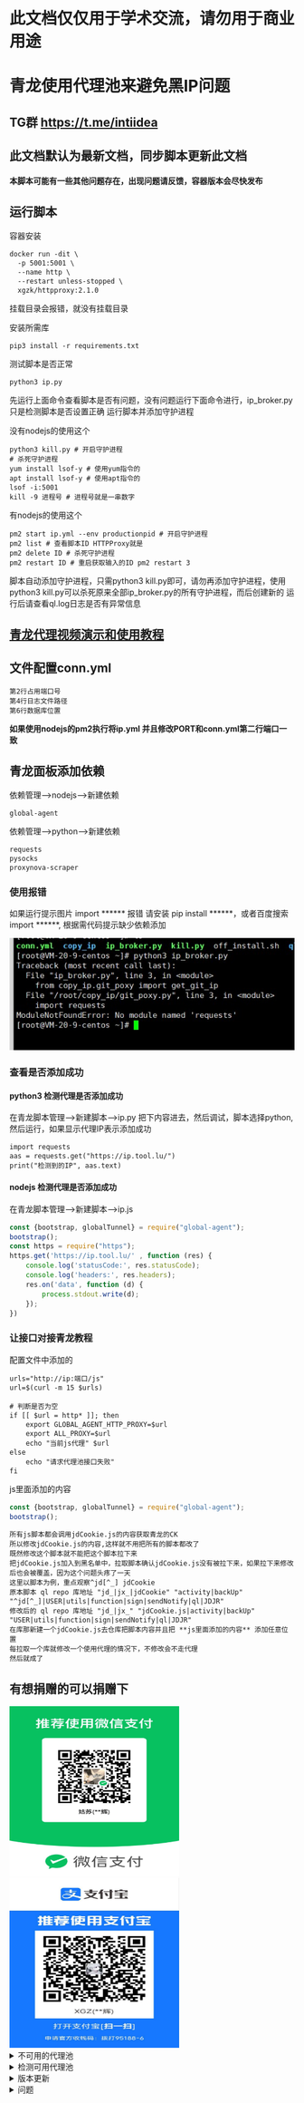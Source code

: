 # 此文档仅仅用于学术交流，请勿用于商业用途
# 青龙使用代理池来避免黑IP问题
## TG群 https://t.me/intiidea 
## 此文档默认为最新文档，同步脚本更新此文档
#### 本脚本可能有一些其他问题存在，出现问题请反馈，容器版本会尽快发布
## 运行脚本
容器安装
```shell
docker run -dit \
  -p 5001:5001 \
  --name http \
  --restart unless-stopped \
  xgzk/httpproxy:2.1.0
```
挂载目录会报错，就没有挂载目录

安装所需库
```pip3
pip3 install -r requirements.txt
```
测试脚本是否正常
```shell
python3 ip.py
```
先运行上面命令查看脚本是否有问题，没有问题运行下面命令进行，ip_broker.py只是检测脚本是否设置正确
运行脚本并添加守护进程

没有nodejs的使用这个
```shell
python3 kill.py # 开启守护进程
# 杀死守护进程
yum install lsof-y # 使用yum指令的
apt install lsof-y # 使用apt指令的
lsof -i:5001
kill -9 进程号 # 进程号就是一串数字
```
有nodejs的使用这个
```shell
pm2 start ip.yml --env productionpid # 开启守护进程
pm2 list # 查看脚本ID HTTPProxy就是
pm2 delete ID # 杀死守护进程
pm2 restart ID # 重启获取输入的ID pm2 restart 3
```

脚本自动添加守护进程，只需python3 kill.py即可，请勿再添加守护进程，使用python3 kill.py可以杀死原来全部ip_broker.py的所有守护进程，而后创建新的
运行后请查看ql.log日志是否有异常信息

## [青龙代理视频演示和使用教程](https://www.youtube.com/playlist?list=PLH5cFwS6-yF-yDy-eGA3nVVa-2Nl43ZKk)

## 文件配置conn.yml

```text
第2行占用端口号
第4行日志文件路径
第6行数据库位置
```
**如果使用nodejs的pm2执行将ip.yml 并且修改PORT和conn.yml第二行端口一致**


## 青龙面板添加依赖

依赖管理-->nodejs-->新建依赖
```text
global-agent
```
依赖管理-->python-->新建依赖
```text
requests
pysocks
proxynova-scraper
```

### 使用报错

如果运行提示图片 import ****** 报错 请安装 pip install ******，或者百度搜索 import ******,
根据需代码提示缺少依赖添加

<img src="./img/cw.jpg" alt="错误提示缺少依赖库">

### 查看是否添加成功
#### python3 检测代理是否添加成功
在青龙脚本管理-->新建脚本-->ip.py
把下内容进去，然后调试，脚本选择python,然后运行，如果显示代理IP表示添加成功

```python3
import requests
aas = requests.get("https://ip.tool.lu/")
print("检测到的IP", aas.text)
```

#### nodejs 检测代理是否添加成功
在青龙脚本管理-->新建脚本-->ip.js
```javascript
const {bootstrap, globalTunnel} = require("global-agent");
bootstrap();
const https = require("https");
https.get('https://ip.tool.lu/' , function (res) {
    console.log('statusCode:', res.statusCode);
    console.log('headers:', res.headers);
    res.on('data', function (d) {
        process.stdout.write(d);
    });
})
```
###  让接口对接青龙教程

配置文件中添加的
```shell
urls="http://ip:端口/js"
url=$(curl -m 15 $urls)

# 判断是否为空
if [[ $url = http* ]]; then
    export GLOBAL_AGENT_HTTP_PROXY=$url
    export ALL_PROXY=$url
    echo "当前js代理" $url
else
    echo "请求代理池接口失败"
fi
```

js里面添加的内容
```javascript
const {bootstrap, globalTunnel} = require("global-agent");
bootstrap();
```
```text
所有js脚本都会调用jdCookie.js的内容获取青龙的CK
所以修改jdCookie.js的内容,这样就不用把所有的脚本都改了
既然修改这个脚本就不能把这个脚本拉下来
把jdCookie.js加入到黑名单中，拉取脚本确认jdCookie.js没有被拉下来，如果拉下来修改后也会被覆盖，因为这个问题头疼了一天
这里以脚本为例，重点观察^jd[^_] jdCookie
原本脚本 ql repo 库地址 "jd_|jx_|jdCookie" "activity|backUp" "^jd[^_]|USER|utils|function|sign|sendNotify|ql|JDJR"
修改后的 ql repo 库地址 "jd_|jx_" "jdCookie.js|activity|backUp" "USER|utils|function|sign|sendNotify|ql|JDJR"
在库那新建一个jdCookie.js去仓库把脚本内容并且把 **js里面添加的内容** 添加任意位置
每拉取一个库就修改一个使用代理的情况下，不修改会不走代理
然后就成了
```
## 有想捐赠的可以捐赠下
<img src="./img/wx.jpg" alt="微信收款码" height="300px" width="300px">
<img src="./img/zfb.jpg" alt="支付宝收款码" height="300px" width="300px">

<details>
  <summary>不可用的代理池</summary>
  <pre><code> 
http://ip.yqie.com/ipproxy.htm 确认不可用
http://www.xsdaili.cn/ 没看到更新，放弃
http://www.taiyanghttp.com/free 放弃没有可用的
https://www.toolbaba.cn/ip 不可用
https://www.atomintersoft.com/high_anonymity_elite_proxy_list 不可用
https://ab57.ru/downloads/proxyold.txt 不可用
http://www.proxylists.net/http_highanon.txt 不可用
https://www.my-proxy.com/free-proxy-list-2.html 不可用
https://www.cnproxy.com/proxy1.html 不可用
https://www.89ip.cn/ 不可用
http://emailtry.com/index/1 不可用
https://pzzqz.com/ 不可用
http://nntime.com/ 不可用
https://list.proxylistplus.com/Fresh-HTTP-Proxy-List-1 不可用
https://openproxy.space/ 不可用
https://www.tyhttp.com/free/ 不可用
https://proxy11.com/ 不可用
http://www.nimadaili.com/ 服务器垃圾
http://www.ip3366.net/
  </code></pre>
</details>

<details>
  <summary>检测可用代理池</summary>
  <pre><code> 
https://premproxy.com/socks-list/
https://api.proxyscrape.com/?request=displayproxies&proxytype=all
https://www.proxyscan.io/
https://pzzqz.com/
http://proxylist.fatezero.org/  可用率高
https://proxy.mimvp.com/freesecret 抓起来麻烦，端口是图片
https://freeproxylists.net/zh/ 1/10
http://www.kxdaili.com/dailiip.html 1/5
http://pubproxy.com/api/proxy 不可用，偶尔可用
https://www.cool-proxy.net/ 九个出一个
https://proxy-list.org/english/index.php bs4加密，可能有反爬，国内不能直接访问，待测试可用时长
https://regex101.com/
https://ip.jiangxianli.com/ 13个出两个
https://www.freeproxylists.net/zh/ 1/20
https://www.proxy-list.download/HTTP 26出一个
http://www.cybersyndrome.net/pla6.html 1/20可用
https://spys.one/en/ 两个
https://raw.githubusercontent.com/TheSpeedX/SOCKS-List/master/http.txt 1/1000
https://raw.githubusercontent.com/mertguvencli/http-proxy-list/main/proxy-list/data.txt 可用率高
https://github.com/mertguvencli/http-proxy-list
https://github.com/monosans/proxy-scraper-checker
https://ip.ihuan.me/ 一个可用
https://hidemy.name/en/proxy-list/ 一个可用
https://www.us-proxy.org/ 5个
https://proxy.seofangfa.com/ 可以使用就一个检测成功的
https://proxy.ip3366.net/
https://www.proxy-list.download/api/v1
https://www.juliangip.com/api?ref=proxy_pool
https://www.66ip.cn/ 1~2个可用
https://www.proxydb.net/ 3~6个可用
https://www.proxynova.com/ 3个可用
http://httpbin.org/ip 显示IP的
  </code></pre>
</details>

<details>
  <summary>版本更新</summary>
  <pre><code> 
1.0版本
    > 修复运行多个线程守护而对配置文件照成合并乱码删除的BUG
1.1版本
    > 添加日志输出，输出位置为当前目录下的ql_acting.log
    > ql_acting.log > 10M 会清空日志
1.2版本
    > 换肉不换皮，基本能封闭的都分离的
    > 添加了sqlite3数据库，支持节点筛选
    > 添加国外代理
    > 优化代理检测速度，由原来单线程变成同时检测多个代理，极大减少了未来多节点的检测时间
    > 第一次运行会提示异常，第二次就没有问题了
1.2.1版本
    > 修复了sqlite3数据库获取上次数据问题，无法获取本次代理问题
    > 增加了代理检测，在添加到配置文件的时候又进行了一次检测，但是会导致脚本运行时间延长
1.2.2版本
    > 添加定时任务取消代理
1.2.3版本
    > 添加支持多个容器代理
2.0版本
    > 修复了不能Js不走代理的问题
    > 耗费资源问题，由原来每次都爬取变成少于6次再爬取
    > 为了防止一些代理存活时间过长，四个小时后自动强制爬取一次
    > 添加了接口，由脚本执行调用一次切换一次代理
2.0.1版本
    > 使用了两个表，一个存储代理，一个存储检测结果
2.0.2版本
    > 增加了一些代理池
2.1.0版本
    > 增加了一些代理池
    > 检测服务器位置，根据位置决定是否执行部分代理爬取
    > 第一次会优先出随机国内代理，第二次按照代理池顺序出代理
  </code></pre>
</details>

<details>
  <summary>问题</summary>
  <pre><code> 
代理添加上不能用
    > 青龙2.10版本支持代理版本未知，2.11支持，2.12支持
    > 代理池里IP只能保证添加的时候是可用的，但是添加后能用多久就不知道了，一般2-3分钟
代理池问题
    > 不确定抓取代理池多了是否会被封IP
    > 代理池抓取的IP安全性方面无法保证，请自行选择是否使用
    > 如果因为抓取过多，而被网址封IP，可反馈，有解决方案，但是怕被某些人攻击服务器，只能当备用方案
其他问题
    > 所有反馈都会尽量解决，但是因个人技术问题，不能保证解决所有问题
    > 以后反馈问题会在晚上十点左右回复，白天有时回复，但是不保证
    > 此脚本可能存在其他问题，请自行测试，并且反馈问题
    > 本人只能保证本人仓库的代码的没有任何偷取信息行为，如果有信息泄露，一切与本人无关
    > 此脚本仅限用于学习交流，代码在使用过程中，出现任何不法行为，本人将不承担任何责任
  </code></pre>
</details>
